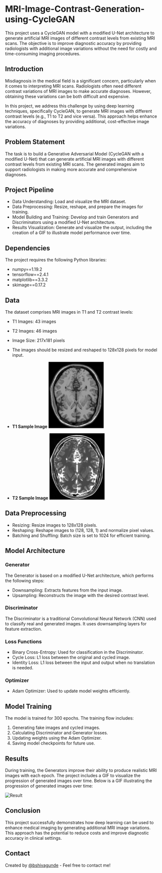 # MRI-Image-Contrast-Generation-using-CycleGAN
This project uses a CycleGAN model with a modified U-Net architecture to generate artificial MRI images of different contrast levels from existing MRI scans. The objective is to improve diagnostic accuracy by providing radiologists with additional image variations without the need for costly and time-consuming imaging procedures.

## Introduction
Misdiagnosis in the medical field is a significant concern, particularly when it comes to interpreting MRI scans. Radiologists often need different contrast variations of MRI images to make accurate diagnoses. However, obtaining these variations can be both difficult and expensive.

In this project, we address this challenge by using deep learning techniques, specifically CycleGAN, to generate MRI images with different contrast levels (e.g., T1 to T2 and vice versa). This approach helps enhance the accuracy of diagnoses by providing additional, cost-effective image variations.

## Problem Statement

The task is to build a Generative Adversarial Model (CycleGAN with a modified U-Net) that can generate artificial MRI images with different contrast levels from existing MRI scans. The generated images aim to support radiologists in making more accurate and comprehensive diagnoses.

## Project Pipeline
 - Data Understanding: Load and visualize the MRI dataset.
 - Data Preprocessing: Resize, reshape, and prepare the images for training.
 - Model Building and Training: Develop and train Generators and Discriminators using a modified U-Net architecture.
 - Results Visualization: Generate and visualize the output, including the creation of a GIF to illustrate model performance over time.


## Dependencies
The project requires the following Python libraries:

 - numpy==1.19.2
 - tensorflow==2.4.1
 - matplotlib==3.3.2
 - skimage==0.17.2
 
## Data
The dataset comprises MRI images in T1 and T2 contrast levels:

 - T1 Images: 43 images
 - T2 Images: 46 images
 - Image Size: 217x181 pixels
 - The images should be resized and reshaped to 128x128 pixels for model input. 
 
 - **T1 Sample Image** ![](https://github.com/bshivagunde/MRI-Image-Contrast-Generation-using-CycleGAN/blob/main/T1%20Sample%20Image.png)  
 - **T2 Sample Image** ![](https://github.com/bshivagunde/MRI-Image-Contrast-Generation-using-CycleGAN/blob/main/T2%20Sample%20Image.png)
 
## Data Preprocessing
 - Resizing: Resize images to 128x128 pixels.
 - Reshaping: Reshape images to (128, 128, 1) and normalize pixel values.
 - Batching and Shuffling: Batch size is set to 1024 for efficient training. 
 
## Model Architecture
### Generator
The Generator is based on a modified U-Net architecture, which performs the following steps:

 - Downsampling: Extracts features from the input image.
 - Upsampling: Reconstructs the image with the desired contrast level.
 
### Discriminator
The Discriminator is a traditional Convolutional Neural Network (CNN) used to classify real and generated images. It uses downsampling layers for feature extraction.

### Loss Functions
 - Binary Cross-Entropy: Used for classification in the Discriminator.
 - Cycle Loss: L1 loss between the original and cycled image.
 - Identity Loss: L1 loss between the input and output when no translation is needed.
 
### Optimizer
 - Adam Optimizer: Used to update model weights efficiently.
 
## Model Training
The model is trained for 300 epochs. The training flow includes:

 1. Generating fake images and cycled images.
 2. Calculating Discriminator and Generator losses.
 3. Updating weights using the Adam Optimizer.
 4. Saving model checkpoints for future use.
 
## Results
During training, the Generators improve their ability to produce realistic MRI images with each epoch. The project includes a GIF to visualize the progression of generated images over time.
Below is a GIF illustrating the progression of generated images over time:

![Result](https://github.com/bshivagunde/MRI-Image-Contrast-Generation-using-CycleGAN/blob/main/MRI_cyclegan.gif)

## Conclusion
This project successfully demonstrates how deep learning can be used to enhance medical imaging by generating additional MRI image variations. This approach has the potential to reduce costs and improve diagnostic accuracy in clinical settings.

## Contact
Created by [@bshivagunde](https://github.com/bshivagunde) - Feel free to contact me!
